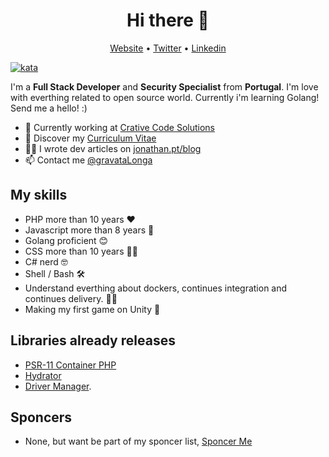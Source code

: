 <h1 align="center">Hi there 👋</h1>

<p align="center">
  <a href="https://jonathan.pt/">Website</a> •
  <a href="https://twitter.com/gravatalonga">Twitter</a> •
  <a href="https://www.linkedin.com/in/jonathanfontes/">Linkedin</a>
</p>

[![kata](https://www.codewars.com/users/gravataLonga/badges/micro)](https://www.codewars.com/users/gravataLonga)  

I'm a __Full Stack Developer__ and __Security Specialist__ from __Portugal__. I'm love with everthing related to open source world.
Currently i'm learning Golang! Send me a hello! :)  

* 💼 Currently working at [Crative Code Solutions](https://www.creativecodesolutions.pt/) <br/>
* 🔖 Discover my [Curriculum Vitae](https://www.linkedin.com/in/jonathanfontes/)<br/>
* ✍🏻 I wrote dev articles on [jonathan.pt/blog](https://jonathan.pt/blog) <br/>
* 📫 Contact me [@gravataLonga](https://twitter.com/gravatalonga)

## My skills

 - PHP more than 10 years ❤️   
 - Javascript more than 8 years 🐝  
 - Golang proficient 😊  
 - CSS more than 10 years 💇‍♂️  
 - C# nerd 🤓  
 - Shell / Bash 🛠
 - Understand everthing about dockers, continues integration and continues delivery. 🏃‍♂️  
 - Making my first game on Unity 🎲

## Libraries already releases  

 - [PSR-11 Container PHP](https://github.com/gravataLonga/container)  
 - [Hydrator](https://github.com/gravataLonga/hydrator)  
 - [Driver Manager](https://github.com/gravataLonga/driver-manager). 

## Sponcers

 - None, but want be part of my sponcer list, [Sponcer Me](https://github.com/sponsors/gravataLonga)
